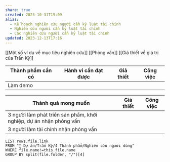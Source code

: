 ```yaml
---
share: true
created: 2023-10-31T19:09
alias:
  - Kế hoạch nghiên cứu người cần kỷ luật tài chính
  - Nghiên cứu người cần kỷ luật tài chính
  - Các nghiên cứu người cần kỷ luật tài chính
updated: 2023-12-13T17:16
---
```

[[Một số ví dụ về mục tiêu nghiên cứu]]
[[Phỏng vấn]]
[[Giả thiết về giá trị của Trấn Kỳ]]

| Thành phẩm cần có | Hành vi cần đạt được | Giả thiết | Công việc |
| ----------------- | -------------------- | --------- | --------- |
| Làm demo          |                      |           |           |

| Thành quả mong muốn                                                | Giả thiết | Công việc |
| ------------------------------------------------------------------ | --------- | --------- |
| 3 người làm phát triển sản phẩm, khởi nghiệp, dự án nhận phỏng vấn |           |           |
| 3 người làm tài chính nhận phỏng vấn                               |           |           |

```dataview
LIST rows.file.link
FROM "📐 Dự án/Trấn Kỳ/4 Thành phẩm/Nghiên cứu người dùng" 
WHERE file.name!=this.file.name
GROUP BY split(file.folder, "/")[4]
```